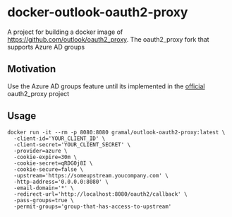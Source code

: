 # docker-outlook-oauth2-proxy
A project for building a docker image of https://github.com/outlook/oauth2_proxy. The oauth2_proxy fork that supports Azure AD groups
## Motivation
Use the Azure AD groups feature until its implemented in the [official](https://github.com/pusher/oauth2_proxy) oauth2_proxy project
## Usage
```
docker run -it --rm -p 8080:8080 gramal/outlook-oauth2-proxy:latest \
  -client-id='YOUR_CLIENT_ID' \
  -client-secret='YOUR_CLIENT_SECRET' \
  -provider=azure \
  -cookie-expire=30m \
  -cookie-secret=qRDG0j8I \
  -cookie-secure=false \
  -upstream='https://someupstream.youcompany.com' \
  -http-address='0.0.0.0:8080' \
  -email-domain='*' \
  -redirect-url='http://localhost:8080/oauth2/callback' \
  -pass-groups=true \
  -permit-groups='group-that-has-access-to-upstream'
```
